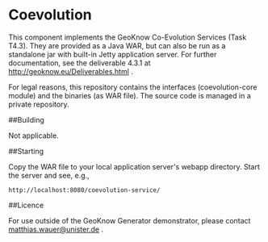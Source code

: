 Coevolution
===========

This component implements the GeoKnow Co-Evolution Services (Task T4.3). They are provided as a Java WAR, but can also be run as a standalone jar with built-in Jetty application server. For further documentation, see the deliverable 4.3.1 at http://geoknow.eu/Deliverables.html .

For legal reasons, this repository contains the interfaces (coevolution-core module) and the binaries (as WAR file). The source code is managed in a private repository.

##Building

Not applicable.

##Starting

Copy the WAR file to your local application server's webapp directory. Start the server and see, e.g.,

	http://localhost:8080/coevolution-service/
	
##Licence

For use outside of the GeoKnow Generator demonstrator, please contact matthias.wauer@unister.de .